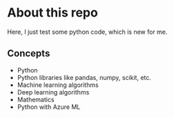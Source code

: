 # About this repo

Here, I just test some python code, which is new for me.

## Concepts

- Python
- Python libraries like pandas, numpy, scikit, etc.
- Machine learning algorithms
- Deep learning algorithms
- Mathematics
- Python with Azure ML 
